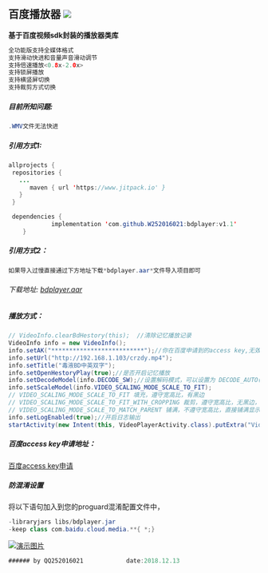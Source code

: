 
**百度播放器**   [![](https://www.jitpack.io/v/W252016021/bdplayer.svg)](https://www.jitpack.io/#W252016021/bdplayer)
-
**基于百度视频sdk封装的播放器类库**
```java
全功能版支持全媒体格式
支持滑动快进和音量声音滑动调节
支持倍速播放<0.8x-2.0x>
支持锁屏播放
支持横竖屏切换
支持裁剪方式切换
```
##### 目前所知问题:
```java
.WMV文件无法快进
```
##### 引用方式1:

```java
allprojects {
 repositories {
   ...
      maven { url 'https://www.jitpack.io' }
   }
 }
```

```java
 dependencies {
	        implementation 'com.github.W252016021:bdplayer:v1.1'
	}
```
##### 引用方式2：
```java
如果导入过慢直接通过下方地址下载*bdplayer.aar*文件导入项目即可
```
###### 下载地址: [bdplayer.aar](https://www.lanzous.com/b521906/"bdplayer.aar")
##### 播放方式：

```java
// VideoInfo.clearBdHestory(this);  //清除记忆播放记录
VideoInfo info = new VideoInfo();
info.setAK("**************************");//你在百度申请到的access key,无效ak可能导致无法播放
info.setUrl("http://192.168.1.103/crzdy.mp4");
info.setTitle("毒液BD中英双字");
info.setOpenHestoryPlay(true);//是否开启记忆播放
info.setDecodeModel(info.DECODE_SW);//设置解码模式，可以设置为 DECODE_AUTO(优先硬解，其次软解) 或者 DECODE_SW(软解)，默认为DECODE_AUTO;
info.setScaleModel(info.VIDEO_SCALING_MODE_SCALE_TO_FIT);
// VIDEO_SCALING_MODE_SCALE_TO_FIT 填充，遵守宽高比，有黑边
// VIDEO_SCALING_MODE_SCALE_TO_FIT_WITH_CROPPING 裁剪，遵守宽高比，无黑边，但视频边缘可能被裁剪
// VIDEO_SCALING_MODE_SCALE_TO_MATCH_PARENT 铺满，不遵守宽高比，直接铺满显示区域
info.setLogEnabled(true);//开启日志输出
startActivity(new Intent(this, VideoPlayerActivity.class).putExtra("VideoInfo", info));
```
##### 百度access key申请地址：
[百度access key申请](https://console.bce.baidu.com/iam/#/iam/accesslist "百度access key申请")

##### 防混淆设置
将以下语句加入到您的proguard混淆配置文件中，

```java
-libraryjars libs/bdplayer.jar
-keep class com.baidu.cloud.media.**{ *;}
```
[![演示图片](https://raw.githubusercontent.com/W252016021/bdplayer/master/%E6%BC%94%E7%A4%BA%E5%9B%BE%E7%89%87.png "演示图片")](https://raw.githubusercontent.com/W252016021/bdplayer/master/%E6%BC%94%E7%A4%BA%E5%9B%BE%E7%89%87.png "演示图片")
```java
###### by QQ252016021            date:2018.12.13
```
